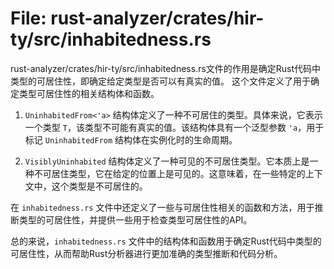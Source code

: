 # File: rust-analyzer/crates/hir-ty/src/inhabitedness.rs

rust-analyzer/crates/hir-ty/src/inhabitedness.rs文件的作用是确定Rust代码中类型的可居住性，即确定给定类型是否可以有真实的值。
这个文件定义了用于确定类型可居住性的相关结构体和函数。

1. `UninhabitedFrom<'a>` 结构体定义了一种不可居住的类型。具体来说，它表示一个类型 `T`，该类型不可能有真实的值。该结构体具有一个泛型参数 `'a`，用于标记 `UninhabitedFrom` 结构体在实例化时的生命周期。

2. `VisiblyUninhabited` 结构体定义了一种可见的不可居住类型。它本质上是一种不可居住类型，它在给定的位置上是可见的。这意味着，在一些特定的上下文中，这个类型是不可居住的。

在 `inhabitedness.rs` 文件中还定义了一些与可居住性相关的函数和方法，用于推断类型的可居住性，并提供一些用于检查类型可居住性的API。

总的来说，`inhabitedness.rs` 文件中的结构体和函数用于确定Rust代码中类型的可居住性，从而帮助Rust分析器进行更加准确的类型推断和代码分析。


